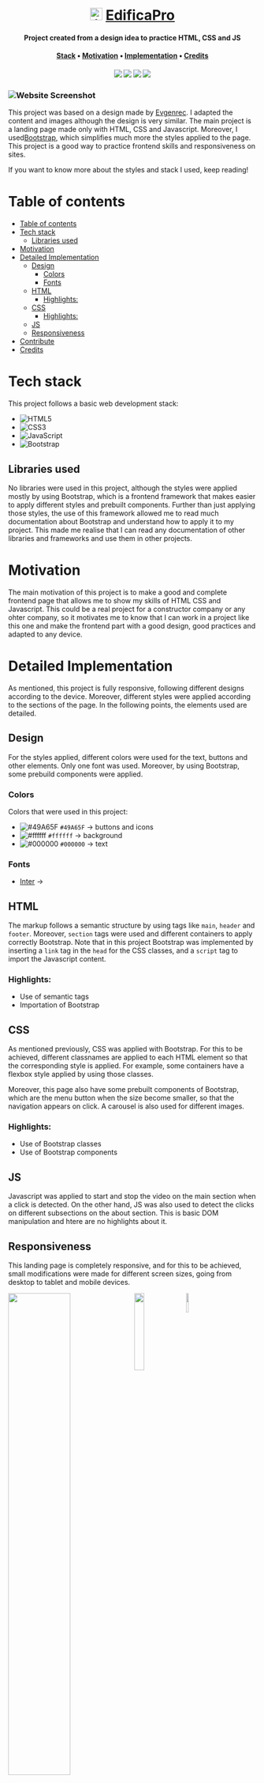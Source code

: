 <div align="center">
    <h1>
        <img src="./img/logo.png" alt="icon" height = "25px">
        <a href="https://6480583268916f009432ea8f--sunny-churros-023fc3.netlify.app/">EdificaPro</a>
    </h1>
    <h4>
        <b>Project created from a design idea to practice HTML, CSS and JS</b>
    </h4>
    <h4>
        <a href="#tech-stack">Stack</a>
        •
        <a href="#motivation">Motivation</a>
        •
        <a href="#detailed-implementation">Implementation</a>
        •
        <a href="#credits">Credits</a>
    </h4>
    <h4> <!-- tech stack images (https://github.com/Ileriayo/markdown-badges)  -->
        <img src="https://img.shields.io/badge/html5-%23E34F26.svg?style=for-the-badge&logo=html5&logoColor=white">
        <img src="https://img.shields.io/badge/css3-%231572B6.svg?style=for-the-badge&logo=css3&logoColor=white">
        <img src="https://img.shields.io/badge/javascript-%23323330.svg?style=for-the-badge&logo=javascript&logoColor=%23F7DF1E">
        <img src="https://img.shields.io/badge/bootstrap-%238511FA.svg?style=for-the-badge&logo=bootstrap&logoColor=white">
    </h4>

</div>

### ![Website Screenshot](./img/preview.png)

This project was based on a design made by [Evgenrec](https://www.youtube.com/@evgenrec5798). I adapted the content and images although the design is very similar. The main project is a landing page made only with HTML, CSS and Javascript. Moreover, I used[Bootstrap](https://getbootstrap.com/docs/5.3/getting-started/introduction/), which simplifies much more the styles applied to the page. This project is a good way to practice frontend skills and responsiveness on sites. 

If you want to know more about the styles and stack I used, keep reading!

# Table of contents
- [Table of contents](#table-of-contents)
- [Tech stack](#tech-stack)
  - [Libraries used](#libraries-used)
- [Motivation](#motivation)
- [Detailed Implementation](#detailed-implementation)
  - [Design](#design)
    - [Colors](#colors)
    - [Fonts](#fonts)
  - [HTML](#html)
    - [Highlights:](#highlights)
  - [CSS](#css)
    - [Highlights:](#highlights-1)
  - [JS](#js)
  - [Responsiveness](#responsiveness)
- [Contribute](#contribute)
- [Credits](#credits)

# Tech stack
This project follows a basic web development stack:

* ![HTML5](https://img.shields.io/badge/html5-%23E34F26.svg?style=for-the-badge&logo=html5&logoColor=white)
* ![CSS3](https://img.shields.io/badge/css3-%231572B6.svg?style=for-the-badge&logo=css3&logoColor=white)
* ![JavaScript](https://img.shields.io/badge/javascript-%23323330.svg?style=for-the-badge&logo=javascript&logoColor=%23F7DF1E)
* ![Bootstrap](https://img.shields.io/badge/bootstrap-%238511FA.svg?style=for-the-badge&logo=bootstrap&logoColor=white)
  
## Libraries used

No libraries were used in this project, although the styles were applied mostly by using Bootstrap, which is a frontend framework that makes easier to apply different styles and prebuilt components. Further than just applying those styles, the use of this framework allowed me to read much documentation about Bootstrap and understand how to apply it to my project. This made me realise that I can read any documentation of other libraries and frameworks and use them in other projects.

# Motivation

The main motivation of this project is to make a good and complete frontend page that allows me to show my skills of HTML CSS and Javascript. This could be a real project for a constructor company or any ohter company, so it motivates me to know that I can work in a project like this one and make the frontend part with a good design, good practices and adapted to any device.

# Detailed Implementation

As mentioned, this project is fully responsive, following different designs according to the device. Moreover, different styles were applied according to the sections of the page. In the following points, the elements used are detailed.

## Design

For the styles applied, different colors were used for the text, buttons and other elements. Only one font was used. Moreover, by using Bootstrap, some prebuild components were applied.

### Colors
Colors that were used in this project:
* ![#49A65F](https://placehold.co/20x20/49A65F/49A65F.png) `#49A65F` &rarr; buttons and icons
* ![#ffffff](https://placehold.co/20x20/ffffff/ffffff.png) `#ffffff` &rarr; background
* ![#000000](https://placehold.co/20x20/000000/000000.png) `#000000` &rarr; text
  
### Fonts
* [Inter](https://fonts.google.com/specimen/Inter) &rarr; 

## HTML

The markup follows a semantic structure by using tags like `main`, `header` and `footer`. Moreover, `section` tags were used and different containers to apply correctly Bootstrap. Note that in this project Bootstrap was implemented by inserting a `link` tag in the `head` for the CSS classes, and a `script` tag to import the Javascript content.

### Highlights:
* Use of semantic tags
* Importation of Bootstrap

## CSS

As mentioned previously, CSS was applied with Bootstrap. For this to be achieved, different classnames are applied to each HTML element so that the corresponding style is applied. For example, some containers have a flexbox style applied by using those classes. 

Moreover, this page also have some prebuilt components of Bootstrap, which are the menu button when the size become smaller, so that the navigation appears on click. A carousel is also used for different images.

### Highlights:
* Use of Bootstrap classes
* Use of Bootstrap components

## JS

Javascript was applied to start and stop the video on the main section when a click is detected. On the other hand, JS was also used to detect the clicks on different subsections on the about section. This is basic DOM manipulation and htere are no highlights about it.


## Responsiveness

This landing page is completely responsive, and for this to be achieved, small modifications were made for different screen sizes, going from desktop to tablet and mobile devices. 

<p align="top">
    <img align="top" src="./img/desktopDesign.png" width="50%"> 
    <img align="top" src="./img/tabletPreview.png" width="20%"> 
    <img align="top" src="./img/mobilePreview.png" width="10%">
</p>


# Contribute
If you liked my project and ideas or you think I could improve it, feel free to support my work or give me any advice by leaving me a message!

# Credits

[![Github](https://img.shields.io/badge/github-%23121011.svg?style=for-the-badge&logo=github&logoColor=white)](https://github.com/develoba)
[![Twitter](https://img.shields.io/badge/Twitter-%231DA1F2.svg?style=for-the-badge&logo=Twitter&logoColor=white)](https://twitter.com/develoba)

